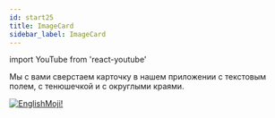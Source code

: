 ```yaml
---
id: start25
title: ImageCard
sidebar_label: ImageCard
---
```


import YouTube from 'react-youtube'

Мы с вами сверстаем карточку в нашем приложении с текстовым полем, с тенюшечкой и с округлыми краями.

<YouTube videoId='anVgDcngW8I' />

[![EnglishMoji!](/img/logo/englishmoji.png)](https://link-to.app/xvh7Ush9kl)
